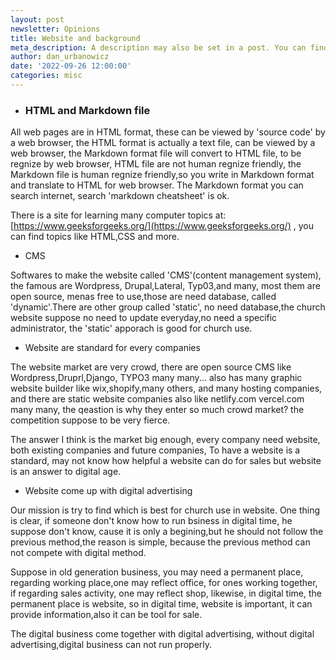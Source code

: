 ```yaml
---
layout: post
newsletter: Opinions
title: Website and background
meta_description: A description may also be set in a post. You can find more information about it in pages/about.md.
author: dan_urbanowicz
date: '2022-09-26 12:00:00'
categories: misc
---
```


- ### HTML and Markdown file

All web pages are in HTML format, these can be viewed by 'source code' by a web browser, the HTML format is actually a text file, can be viewed by a web browser, the Markdown format file will convert to HTML file, to be regnize by web browser, HTML file are not human regnize friendly, the Markdown file is human regnize friendly,so you write in Markdown format and translate to HTML for web browser. The Markdown format you can search internet, search 'markdown cheatsheet' is ok.

There is a site for learning many computer topics at: [https://www.geeksforgeeks.org/](https://www.geeksforgeeks.org/) , you can find topics like HTML,CSS and more.

- CMS

Softwares to make the website called 'CMS'(content management system), the famous are Wordpress, Drupal,Lateral, Typ03,and many, most them are open source, menas free to use,those are need database, called 'dynamic'.There are other group called 'static', no need database,the church website suppose no need to update everyday,no need a specific administrator, the 'static' apporach is good for church use. 

- Website are standard for every companies

The website market are very crowd, there are open source CMS like Wordpress,Druprl,Django, TYPO3 many many... also has many graphic website builder like wix,shopify,many others, and many hosting companies, and there are static website companies also like netlify.com vercel.com many many, the qeastion is why they enter so much crowd market? the competition suppose to be very fierce.

The answer I think is the market big enough, every company need website, both existing companies and future companies, To have a website is a standard, may not know how helpful a website can do for sales but website is an answer to digital age.

- Website come up with digital advertising

Our mission is try to find which is best for church use in website. One thing is clear, if someone don't know how to run bsiness in digital time, he suppose don't know, cause it is only a begining,but he should not follow the previous method,the reason is simple, because the previous method can not compete with digital method.

Suppose in old generation business, you may need a permanent place, regarding working place,one may reflect office, for ones working together, if regarding sales activity, one may reflect shop, likewise, in digital time, the permanent place is website, so in digital time, website is important, it can provide information,also it can be tool for sale. 

The digital business come together with digital advertising, without digital advertising,digital business can not run properly.


